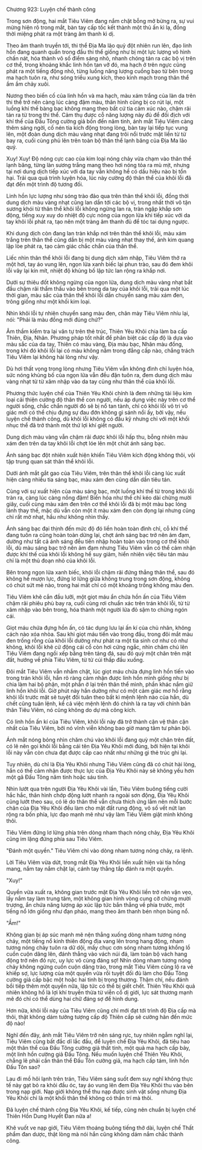 




Chương 923: Luyện chế thành công




Trong sơn động, hai mắt Tiêu Viêm đang nắm chặt bỗng mở bừng ra, sự vui mừng hiện rõ trong mắt, bàn tay cấp tốc kết thành một thủ ấn kì lạ, đồng thời miệng phát ra một tràng âm thanh kì dị.

Theo âm thanh truyền tới, thi thể Địa Ma lão quỷ đột nhiên run lên, đạo linh hồn đang quanh quẩn trong đầu thi thể giống như bị một lực lượng vô hình chấn nát, hóa thành vô số điểm sáng nhỏ, nhanh chóng tản ra các bộ vị trên cơ thể, trong khoảng khắc linh hồn tan vỡ đó, ma hạch ở trên ngực cũng phát ra một tiếng động nhỏ, từng luồng năng lượng cuồng bạo từ bên trong ma hạch tuôn ra, như sóng triều xung kích, theo kinh mạch trong thân thể ầm ầm chảy xuôi.

Nương theo biến cố của linh hồn và ma hạch, màu xám trắng của làn da trên thi thể trở nên càng lúc càng đậm màu, thân hình cũng bị co rút lại, một luồng khí thế bàng bạc không mang theo bất cứ tia cảm xúc nào, chậm rãi tản ra từ trong thi thể. Cảm thụ được cỗ năng lượng này đủ để đối địch với khí thế của Đấu Tông cường giả bốn đến năm tinh, ánh mắt Tiêu Viêm càng thêm sáng ngời, cố nén tia kích động trong lòng, bàn tay lại tiếp tục vung lên, một đoàn dung dịch màu vàng nhạt đang trôi nổi trước mặt liền từ từ bay ra, cuối cùng phủ lên trên toàn bộ thân thể lạnh băng của Địa Ma lão quỷ.

Xuy! Xuy! Độ nóng cực cao của kim loại nóng chảy vừa chạm vào thân thể lạnh băng, từng làn sương trắng mang theo hơi nóng tỏa ra mù mịt, nhưng tại nơi dung dịch tiếp xúc với da tay vẫn không hề có dấu hiệu nào bị tổn hại. Trải qua quá trình luyện hóa, lúc này cường độ thân thể của khôi lỗi đã đạt đến một trình độ tương đối.

Linh hồn lực lượng như sóng trào đảo qua trên thân thể khôi lỗi, đồng thời dung dịch màu vàng nhạt cũng lan dần tới các bộ vị, trong nhất thời vô tận sương khói từ thân thể khôi lỗi không ngừng lan ra, tràn ngập khắp sơn động, tiếng xuy xuy do nhiệt độ cực nóng của ngọn lửa khi tiếp xúc với da tay khôi lỗi phát ra, tạo nên một tràng âm thanh đủ để tóc tai dựng ngược.

Khi dung dịch còn đang lan tràn khắp nơi trên thân thể khôi lỗi, màu xám trắng trên thân thể cũng dần bị một màu vàng nhạt thay thế, ánh kim quang lập lòe phát ra, tạo cảm giác chắc chắn của thân thể.

Liếc nhìn thân thể khôi lỗi đang bị dung dịch xâm nhập, Tiêu Viêm thở ra một hơi, tay áo vung lên, ngọn lửa xanh biếc lại phun trào, sau đó đem khôi lỗi vây lại kín mít, nhiệt độ khủng bố lập tức lan rộng ra khắp nơi.

Dưới sự thiêu đốt không ngừng của ngọn lửa, dung dịch màu vàng nhạt bắt đầu chậm rãi thẩm thấu vào bên trong da tay của khôi lỗi, trải qua một lúc thời gian, màu sắc của thân thể khôi lỗi dần chuyển sang màu xám đen, trông giống như một khối kim loại.

Nhìn khôi lỗi tự nhiên chuyển sang màu đen, chân mày Tiêu Viêm nhíu lại, nói: "Phải là màu đồng mới đúng chứ?"

Âm thầm kiểm tra lại văn tự trên thẻ trúc, Thiên Yêu Khôi chia làm ba cấp Thiên, Địa, Nhân. Phương pháp tốt nhất để phân biệt các cấp độ là dựa vào màu sắc của da tay, Thiên có màu vàng, Địa màu bạc, Nhân màu đồng, trong khi đó khôi lỗi lại có màu không nằm trong đẳng cấp nào, chẳng trách Tiêu Viêm lại không hài lòng như vậy.

Dù hơi thất vọng trong lòng nhưng Tiêu Viêm vẫn không đình chỉ luyện hóa, sức nóng khủng bố của ngọn lửa vẫn đều đặn tuôn ra, đem dung dịch màu vàng nhạt từ từ xâm nhập vào da tay cũng như thân thể của khôi lỗi.

Phương thức luyện chế của Thiên Yêu Khôi chính là đem những tài liệu kim loại cải thiện cường độ thân thể con người, nếu áp dụng việc này trên cơ thể người sống, chắc chắn người đó sẽ bị nổ tan tành, chỉ có khôi lỗi vô tri vô giác mới có thể chịu đựng sự đau đớn không gì sánh nổi ấy, bởi vậy, nếu luyện chế thành công, dù khôi lỗi không có đấu kỹ nhưng chỉ với một khối nhục thể đã trở thành một thứ lợi khí giết người.

Dung dịch màu vàng vẫn chậm rãi được khôi lỗi hấp thu, bỗng nhiên màu xám đen trên da tay khôi lỗi chợt lóe lên một chút ánh sáng bạc.

Ánh sáng bạc đột nhiên xuất hiện khiến Tiêu Viêm kích động không thôi, vội tập trung quan sát thân thể khôi lỗi.

Dưới ánh mắt gắt gao của Tiêu Viêm, trên thân thể khôi lỗi càng lúc xuất hiện càng nhiều tia sáng bạc, màu xám đen cũng dần dần tiêu tán.

Cùng với sự xuất hiện của màu sáng bạc, một luồng khí thế từ trong khôi lỗi tràn ra, càng lúc càng nồng đậm! Biến hóa như thế chỉ kéo dài chừng mười giây, cuối cùng màu xám đen trên cơ thể khôi lỗi đã bị một màu bạc lóng lánh thay thế, mặc dù vẫn còn một ít màu xám đen còn đọng lại nhưng cũng chỉ rất mờ nhạt, hầu như không nhìn thấy.

Ánh sáng bạc đại thịnh đến mức độ đó liền hoàn toàn đình chỉ, cỗ khí thế đang tuôn ra cũng hoàn toàn dừng lại, chợt ánh sáng bạc trở nên ảm đạm, dường như tất cả ánh sáng đều tiến nhập hoàn toàn vào trong cơ thể khôi lỗi, dù màu sáng bạc trở nên ảm đạm nhưng Tiêu Viêm vẫn có thể cảm nhận được khí thế của khôi lỗi không hề suy giảm, hiển nhiên việc tiêu tán màu chỉ là một thủ đoạn nhỏ của khôi lỗi.

Bên trong ngọn lửa xanh biếc, khôi lỗi chậm rãi đứng thẳng thân thể, sau đó không hề mượn lực, đứng lơ lửng giữa không trung trong sơn động, không có chút sứt mẻ nào, trong hai mắt chỉ có một khoảng trống không màu đen.

Tiêu Viêm khẽ cắn đầu lưỡi, một giọt máu ẩn chứa hồn ấn của Tiêu Viêm chậm rãi phiêu phù bay ra, cuối cùng rơi chuẩn xác trên trán khôi lỗi, từ từ xâm nhập vào bên trong, hóa thành một người lửa đỏ sậm to chừng ngón cái.

Giọt máu chứa đựng hồn ấn, có tác dụng lưu lại ấn kí của chủ nhân, không cách nào xóa nhòa. Sau khi giọt máu tiến vào trong đầu, trong đôi mắt màu đen trống rỗng của khôi lỗi dường như phát ra một tia sinh cơ như có như không, khôi lỗi khẽ cử động cái cổ còn hơi cứng ngắc, nhìn chăm chú lên Tiêu Viêm đang ngồi xếp bằng trên tảng đá, sau đó quỳ một chân trên mặt đất, hướng về phía Tiêu Viêm, từ từ cúi thấp đầu xuống.

Đôi mắt Tiêu Viêm vẫn nhắm chặt, lúc giọt máu chứa đựng linh hồn tiến vào trong trán khôi lỗi, hắn rõ ràng cảm nhận được linh hồn mình giống như bị chia làm hai bộ phận, một phần ở lại trên thân thể mình, phần khác nắm giữ linh hồn khôi lỗi. Giờ phút này hắn dường như có một cảm giác mơ hồ rằng khôi lỗi trước mặt sẽ tuyệt đối tuân theo bất kì mệnh lệnh nào của hắn, dù chết cũng tuân lệnh, kể cả việc mệnh lệnh đó chính là ra tay với chính bản thân Tiêu Viêm, nó cũng không do dự mà công kích.

Có linh hồn ấn kí của Tiêu Viêm, khôi lỗi này đã trở thành cận vệ thân cận nhất của Tiêu Viêm, bởi nó vĩnh viễn không bao giờ mang tâm tư phản bội.

Ánh mắt nóng bỏng nhìn chăm chú vào khôi lỗi đang quỳ một chân trên đất, có lẽ nên gọi khôi lỗi bằng cái tên Địa Yêu Khôi mới đúng, bởi hiện tại khôi lỗi này vẫn còn chưa đạt được cấp cao nhất như những gì thẻ trúc ghi lại.

Tuy nhiên, dù chỉ là Địa Yêu Khôi nhưng Tiêu Viêm cũng đã có chút hài lòng, hắn có thể cảm nhận được thực lực của Địa Yêu Khôi này sẽ không yếu hơn một gã Đấu Tông năm tinh hoặc sáu tinh.

Nhìn lướt qua trên người Địa Yêu Khôi vài lần, Tiêu Viêm buông tiếng cười hắc hắc, thân hình chớp động lướt nhanh ra ngoài sơn động, Địa Yêu Khôi cũng lướt theo sau, có lẽ do thân thể vẫn chưa thích ứng lắm nên mỗi bước chân của Địa Yêu Khôi đều làm cho mặt đất rung động, vô số vết nứt lan rộng ra bốn phía, lực đạo mạnh mẽ như vậy làm Tiêu Viêm giật mình không thôi.

Tiêu Viêm đứng lơ lửng phía trên dòng nham thạch nóng chảy, Địa Yêu Khôi cũng im lặng đứng phía sau Tiêu Viêm.

"Đánh một quyền." Tiêu Viêm chỉ vào dòng nham tương nóng chảy, ra lệnh.

Lời Tiêu Viêm vừa dứt, trong mắt Địa Yêu Khôi liền xuất hiện vài tia hồng mang, nắm tay nắm chặt lại, cánh tay thẳng tắp đánh ra một quyền.

"Xuy!"

Quyền vừa xuất ra, không gian trước mặt Địa Yêu Khôi liền trở nên vặn vẹo, lấy nắm tay làm trung tâm, một không gian hình vòng cung cỡ chừng mười trượng, ẩn chứa năng lượng áp xúc lập tức bắn thẳng về phía trước, một tiếng nổ lớn giống như đạn pháo, mang theo âm thanh bén nhọn bùng nổ.

"Ầm!"

Không gian bị áp súc mạnh mẽ nện thẳng xuống dòng nham tương nóng chảy, một tiếng nổ kinh thiên động địa vang lên trong hang động, nham tương nóng chảy tuôn ra dữ dội, mấy chục cơn sóng nham tương khổng lồ cuồn cuộn dâng lên, đánh thẳng vào vách núi đá, làm toàn bộ vách hang động trở nên đỏ rực, uy lực vô cùng đáng sợ! Nhìn dòng nham tương nóng chảy không ngừng cuồn cuộn dâng trào, trong mắt Tiêu Viêm cũng lộ ra vẻ khiếp sợ, lực lượng của một quyền vừa rồi tuyệt đối đủ làm cho Đấu Tông cường giả cấp bậc một hoặc hai tinh bị trọng thương. Thậm chí, nếu đánh bồi tiếp thêm một quyền nữa, lập tức có thể bị giết chết. Thiên Yêu Khôi quả nhiên không hổ là lợi khí truyền thừa từ viễn cổ dị giới, lực sát thương mạnh mẽ đó chỉ có thể dùng hai chữ đáng sợ để hình dung.

Hơn nữa, khôi lỗi này của Tiêu Viêm cũng chỉ mới đạt tới trình độ Địa cấp mà thôi, thật không dám tưởng tượng cấp độ Thiên cấp sẽ cường hãn đến mức độ nào!

Nghĩ đến đây, ánh mắt Tiêu Viêm trở nên sáng rực, tuy nhiên ngẫm nghĩ lại, Tiêu Viêm cũng bất đắc dĩ lắc đầu, để luyện chế Địa Yêu Khôi, đã tiêu hao một thân thể của Đấu Tông cường giả thất tinh, một quả ma hạch cấp bảy, một linh hồn cường giả Đấu Tông. Nếu muốn luyện chế Thiên Yêu Khôi, chẳng lẽ phải cần thân thể Đấu Tôn cường giả, ma hạch cấp tám, linh hồn Đấu Tôn sao?

Lau đi mồ hôi lạnh trên trán, Tiêu Viêm sáng suốt đem suy nghĩ không thực tế này gạt bỏ ra khỏi đầu óc, tay áo vung lên đem Địa Yêu Khôi thu vào bên trong nạp giới. Nạp giới không thể thu nạp được sinh vật sống nhưng Địa Yêu Khôi chỉ là một khối thân thể không có thần trí mà thôi.

Đã luyện chế thành công Địa Yêu Khôi, kế tiếp, cũng nên chuẩn bị luyện chế Thiên Hồn Dung Huyết Đan nữa a!

Khẽ vuốt ve nạp giới, Tiêu Viêm thoáng buông tiếng thở dài, luyện chế Thất phẩm đan dược, thật lòng mà nói hắn cũng không dám nắm chắc thành công.




